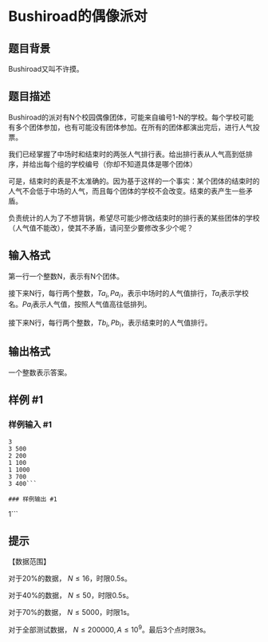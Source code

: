 # Bushiroad的偶像派对

## 题目背景

Bushiroad又叫不许摸。


## 题目描述

Bushiroad的派对有N个校园偶像团体，可能来自编号1-N的学校。每个学校可能有多个团体参加，也有可能没有团体参加。在所有的团体都演出完后，进行人气投票。

我们已经掌握了中场时和结束时的两张人气排行表。给出排行表从人气高到低排序，并给出每个组的学校编号（你却不知道具体是哪个团体）

可是，结束时的表是不太准确的。因为基于这样的一个事实：某个团体的结束时的人气不会低于中场的人气，而且每个团体的学校不会改变。结束的表产生一些矛盾。

负责统计的人为了不想背锅，希望尽可能少修改结束时的排行表的某些团体的学校（人气值不能改），使其不矛盾，请问至少要修改多少个呢？


## 输入格式

第一行一个整数N，表示有N个团体。

接下来N行，每行两个整数，$Ta_i, Pa_i$，表示中场时的人气值排行，$Ta_i$表示学校名。$Pa_i$表示人气值，按照人气值高往低排列。

接下来N行，每行两个整数，$Tb_i, Pb_i$，表示结束时的人气值排行。


## 输出格式

一个整数表示答案。


## 样例 #1

### 样例输入 #1
```
3
3 500
2 200
1 100
1 1000
3 700
3 400```

### 样例输出 #1

```
1```

## 提示

【数据范围】

对于20%的数据， $N\le16$，时限0.5s。

对于40%的数据， $N\le50$，时限0.5s。

对于70%的数据， $N\le5000$，时限1s。

对于全部测试数据， $N\le200000, A\le10^9$。最后3个点时限3s。

